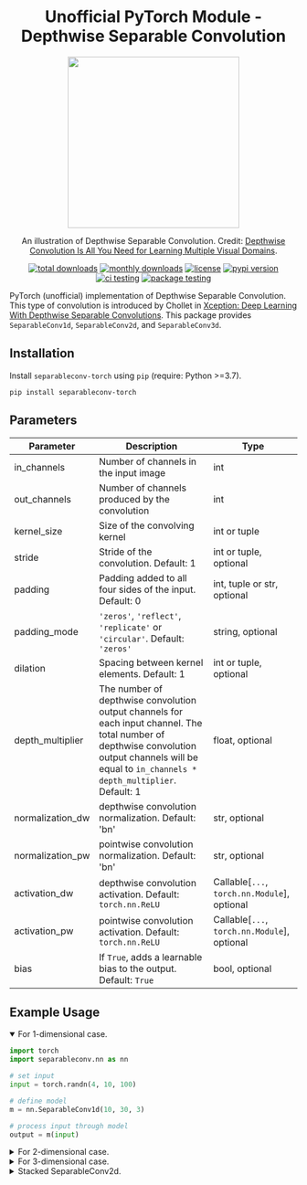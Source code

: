 <h1 align="center">
  Unofficial PyTorch Module - Depthwise Separable Convolution
</h1>


<div align="center">
<img src="https://production-media.paperswithcode.com/methods/Screen_Shot_2020-05-31_at_10.30.20_PM.png" width="300">

An illustration of Depthwise Separable Convolution. Credit: [Depthwise Convolution Is All You Need for Learning Multiple Visual Domains](https://paperswithcode.com/paper/depthwise-convolution-is-all-you-need-for).
</div>


<div align="center">
  <a href="https://pepy.tech/project/separableconv-torch"><img src="https://pepy.tech/badge/separableconv-torch" alt="total downloads"></a>
  <a href="https://pepy.tech/project/separableconv-torch"><img src="https://pepy.tech/badge/separableconv-torch/month" alt="monthly downloads"></a>
  <a href="https://github.com/reshalfahsi/separableconv-torch/blob/master/LICENSE"><img src="https://img.shields.io/badge/License-MIT-yellow.svg" alt="license"></a>
  <a href="https://badge.fury.io/py/separableconv-torch"><img src="https://badge.fury.io/py/separableconv-torch.svg" alt="pypi version"></a>
  <a href="https://github.com/reshalfahsi/separableconv-torch/actions/workflows/ci.yml"><img src="https://github.com/reshalfahsi/separableconv-torch/actions/workflows/ci.yml/badge.svg" alt="ci testing"></a>
  <a href="https://github.com/reshalfahsi/separableconv-torch/actions/workflows/package.yml"><img src="https://github.com/reshalfahsi/separableconv-torch/actions/workflows/package.yml/badge.svg" alt="package testing"></a>
</div>

PyTorch (unofficial) implementation of Depthwise Separable Convolution. This type of convolution is introduced by Chollet in [Xception: Deep Learning With Depthwise Separable Convolutions](https://arxiv.org/abs/1610.02357). This package provides ``SeparableConv1d``, ``SeparableConv2d``, and ``SeparableConv3d``. 


## Installation

Install `separableconv-torch` using `pip` (require: Python >=3.7).

```console
pip install separableconv-torch
```


## Parameters

| Parameter | Description | Type |
| ------------- | ------------- | ------------- |
| in_channels | Number of channels in the input image | int |
| out_channels | Number of channels produced by the convolution | int |
| kernel_size | Size of the convolving kernel | int or tuple |
| stride | Stride of the convolution. Default: 1 | int or tuple, optional |
| padding | Padding added to all four sides of the input. Default: 0 | int, tuple or str, optional |
| padding_mode | ``'zeros'``, ``'reflect'``, ``'replicate'`` or ``'circular'``. Default: ``'zeros'`` | string, optional|
| dilation | Spacing between kernel elements. Default: 1 | int or tuple, optional |
| depth_multiplier | The number of depthwise convolution output channels for each input channel. The total number of depthwise convolution output channels will be equal to `in_channels * depth_multiplier`. Default: 1| float, optional |
| normalization_dw | depthwise convolution normalization. Default: 'bn' | str, optional |
| normalization_pw | pointwise convolution normalization. Default: 'bn' | str, optional |
| activation_dw | depthwise convolution activation. Default: ``torch.nn.ReLU`` | Callable[`...`, `torch.nn.Module`], optional |
| activation_pw | pointwise convolution activation. Default: ``torch.nn.ReLU`` | Callable[`...`, `torch.nn.Module`], optional |
| bias | If ``True``, adds a learnable bias to the output. Default: ``True`` | bool, optional |


## Example Usage

<details open>
<summary>For 1-dimensional case.</summary>


```python
import torch
import separableconv.nn as nn

# set input
input = torch.randn(4, 10, 100)

# define model
m = nn.SeparableConv1d(10, 30, 3)

# process input through model
output = m(input)
```
</details>


<details closed>
<summary>For 2-dimensional case.</summary>


```python
import torch
import separableconv.nn as nn

# set input
input = torch.randn(4, 10, 100, 100)

# define model
m = nn.SeparableConv2d(10, 30, 3)

# process input through model
output = m(input)
```
</details>



<details closed>
<summary>For 3-dimensional case.</summary>


```python
import torch
import separableconv.nn as nn

# set input
input = torch.randn(4, 10, 100, 100, 100)

# define model
m = nn.SeparableConv3d(10, 30, 3)

# process input through model
output = m(input)
```
</details>


<details closed>
<summary>Stacked SeparableConv2d.</summary>


```python
import torch
import separableconv.nn as nn

# set input
input = torch.randn(4, 3, 100, 100)

# define model
m = nn.Sequential(
        nn.SeparableConv2d(3, 32, 3),
        nn.SeparableConv2d(32, 64, 3),
        nn.SeparableConv2d(64, 96, 3))

# process input through model
output = m(input)
```
</details>

